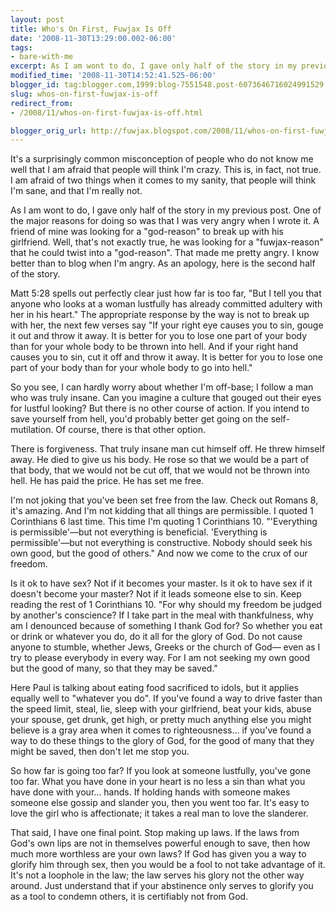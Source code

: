 ```yaml
---
layout: post
title: Who's On First, Fuwjax Is Off
date: '2008-11-30T13:29:00.002-06:00'
tags: 
- bare-with-me
excerpt: As I am wont to do, I gave only half of the story in my previous post.
modified_time: '2008-11-30T14:52:41.525-06:00'
blogger_id: tag:blogger.com,1999:blog-7551548.post-6073646716024991529
slug: whos-on-first-fuwjax-is-off
redirect_from: 
- /2008/11/whos-on-first-fuwjax-is-off.html

blogger_orig_url: http://fuwjax.blogspot.com/2008/11/whos-on-first-fuwjax-is-off.html
---
```


It's a surprisingly common misconception of people who do not know me well that I am afraid that people will think I'm crazy. This is, in fact, not true. I am afraid of two things when it comes to my sanity, that people will think I'm sane, and that I'm really not.

As I am wont to do, I gave only half of the story in my previous post. One of the major reasons for doing so was that I was very angry when I wrote it. A friend of mine was looking for a "god-reason" to break up with his girlfriend. Well, that's not exactly true, he was looking for a "fuwjax-reason" that he could twist into a "god-reason". That made me pretty angry. I know better than to blog when I'm angry. As an apology, here is the second half of the story.

Matt 5:28 spells out perfectly clear just how far is too far, "But I tell you that anyone who looks at a woman lustfully has already committed adultery with her in his heart." The appropriate response by the way is not to break up with her, the next few verses say "If your right eye causes you to sin, gouge it out and throw it away. It is better for you to lose one part of your body than for your whole body to be thrown into hell. And if your right hand causes you to sin, cut it off and throw it away. It is better for you to lose one part of your body than for your whole body to go into hell."

So you see, I can hardly worry about whether I'm off-base; I follow a man who was truly insane. Can you imagine a culture that gouged out their eyes for lustful looking? But there is no other course of action. If you intend to save yourself from hell, you'd probably better get going on the self-mutilation. Of course, there is that other option.

There is forgiveness. That truly insane man cut himself off. He threw himself away. He died to give us his body. He rose so that we would be a part of that body, that we would not be cut off, that we would not be thrown into hell. He has paid the price. He has set me free.

I'm not joking that you've been set free from the law. Check out Romans 8, it's amazing. And I'm not kidding that all things are permissible. I quoted 1 Corinthians 6 last time. This time I'm quoting 1 Corinthians 10. "'Everything is permissible'—but not everything is beneficial. 'Everything is permissible'—but not everything is constructive. Nobody should seek his own good, but the good of others." And now we come to the crux of our freedom.

Is it ok to have sex? Not if it becomes your master. Is it ok to have sex if it doesn't become your master? Not if it leads someone else to sin. Keep reading the rest of 1 Corinthians 10. "For why should my freedom be judged by another's conscience? If I take part in the meal with thankfulness, why am I denounced because of something I thank God for? So whether you eat or drink or whatever you do, do it all for the glory of God. Do not cause anyone to stumble, whether Jews, Greeks or the church of God— even as I try to please everybody in every way. For I am not seeking my own good but the good of many, so that they may be saved." 

Here Paul is talking about eating food sacrificed to idols, but it applies equally well to "whatever you do". If you've found a way to drive faster than the speed limit, steal, lie, sleep with your girlfriend, beat your kids, abuse your spouse, get drunk, get high, or pretty much anything else you might believe is a gray area when it comes to righteousness... if you've found a way to do these things to the glory of God, for the good of many that they might be saved, then don't let me stop you.

So how far is going too far? If you look at someone lustfully, you've gone too far. What you have done in your heart is no less a sin than what you have done with your... hands. If holding hands with someone makes someone else gossip and slander you, then you went too far. It's easy to love the girl who is affectionate; it takes a real man to love the slanderer. 

That said, I have one final point. Stop making up laws. If the laws from God's own lips are not in themselves powerful enough to save, then how much more worthless are your own laws? If God has given you a way to glorify him through sex, then you would be a fool to not take advantage of it. It's not a loophole in the law; the law serves his glory not the other way around. Just understand that if your abstinence only serves to glorify you as a tool to condemn others, it is certifiably not from God.